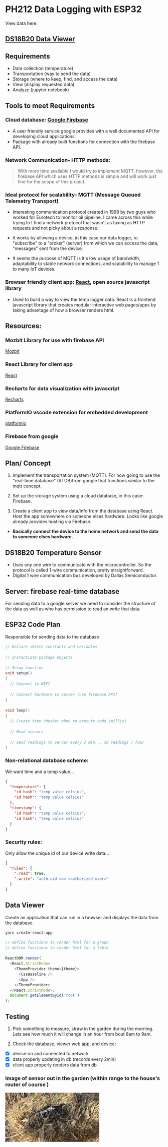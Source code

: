# PH212 Data Logging with ESP32

View data here:
## [DS18B20 Data Viewer](https://ph212-iot.web.app/)

## Requirements

- Data collection (temperature)
- Transportation (way to send the data)
- Storage (where to keep, find, and access the data)
- View (display requested data)
- Analyze (jupyter notebook)

## Tools to meet Requirements

### Cloud database: [Google Firebase](https://firebase.google.com/?gclid=CjwKCAjwm7mEBhBsEiwA_of-TD5PHSNm-pTd8_B1jxDlZTlkHMdI7itEJCZy71mlcUymIKrvgMNnZxoC-EoQAvD_BwE&gclsrc=aw.ds)

- A user friendly service google provides with a well documented API for developing cloud applications.
- Package with already built functions for connection with the firebase API.

### Network Communication- HTTP methods:

> With more time available I would try to implement MQTT, however, the firebase API which uses HTTP methods is simple and will work just fine for the scope of this project.

### Ideal protocol for scalability- MQTT (Message Queued Telemetry Transport)

- Interesting communication protocol created in 1999 by two guys who worked for Eurotech to monitor oil pipeline. I came across this while trying to I find a network protocol that wasn't as taxing as HTTP requests and not picky about a response.

- It works by allowing a device, in this case our data logger, to "subscribe" to a "broker" (server) from which we can access the data, "messages" sent from the device.

- It seems the purpose of MQTT is it's low usage of bandwidth, adaptability to stable network connections, and scalability to manage 1 to many IoT devices.

### Browser friendly client app: [React](https://reactjs.org/), open source javascript library

- Used to build a way to view the temp logger data. React is a frontend javascript library that creates modular interactive web pages/apps by taking advantage of how a browser renders html.

## Resources:

### Mozbit Library for use with firebase API

[Mozbit](https://github.com/mobizt/Firebase-ESP-Client)

### React Library for client app

[React](https://reactjs.org/)

### Recharts for data visualization with javascript

[Recharts](https://recharts.org/en-US/)


### PlatformIO vscode extension for embedded development

[platformio](https://platformio.org/)


### Firebase from google

[Google Firebase](https://firebase.google.com/?gclid=CjwKCAjwm7mEBhBsEiwA_of-TD5PHSNm-pTd8_B1jxDlZTlkHMdI7itEJCZy71mlcUymIKrvgMNnZxoC-EoQAvD_BwE&gclsrc=aw.ds)

## Plan/ Concept

1. Implement the transportation system (MQTT). For now going to use the "real-time database" (RTDB)from google that functions similar to the mqtt concept.

2. Set up the storage system using a cloud database, in this case: Firebase.

3. Create a client app to view data/info from the database using React. Host the app somewhere on someone elses hardware. Looks like google already provides hosting via Firebase.

- **Basically connect the device to the home network and send the data to someone elses hardware.**

## DS18B20 Temperature Sensor

- Uses ony one wire to communicate with the microcontroller. So the protocol is called 1-wire communication, pretty straightforward. 
- Digital 1 wire communication bus developed by Dallas Semiconductor.

## Server: firebase real-time database

For sending data to a google server we need to consider the structure of the data as well as who has permission to read an write that data.

## ESP32 Code Plan

Responsible for sending data to the database

```C++
// Declare sketch constants and variables

// Instantiate package objects

// Setup function
void setup()
{
  // Connect to WIFI

  // Connect hardware to server (use firebase API)
}

void loop()
{
  // Create time checker when to execute code (millis)
  
  // Read sensors
  
  // Send readings to server every 2 min... 30 readings / hour
}
```

### Non-relational database scheme:
We want time and a temp value...
```json
{
  "temperature": {
    "id hash": "temp value celsius",
    "id hash": "temp value celsius"
  },
  "timestamp": {
    "id hash": "temp value celsius",
    "id hash": "temp value celsius"
  }
}
```

### Security rules:
Only allow the unique id of our device write data...
```json
{
  "rules": {
    ".read": true,
    ".write": "auth.uid === <authorized user>"
  }
}
```

## Data Viewer
Create an application that can run in a browser and displays the data from the database.

```bash
yarn create-react-app
```

```Javascript
// define functions to render html for a graph
// define functions to render html for a table

ReactDOM.render(
  <React.StrictMode>
    <ThemeProvider theme={theme}>
      <CssBaseline />
      <App />
    </ThemeProvider>
  </React.StrictMode>,
  document.getElementById('root')
);
```

## Testing

1. Pick something to measure, straw in the garden during the morning. Lets see how much it will change in an hour from bout 8am to 9am.

2. Check the database, viewer web app, and device:
- [x] device on and connected to network
- [x] data properly updating in db (records every 2min)
- [x] client app properly renders data from db

### Image of sensor out in the garden (within range to the house's router of course )

![garden](https://github.com/ztbochanski/PH212-Data-Logging/raw/main/images/straw-garden.jpg)